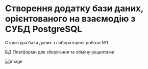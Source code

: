 # Створення додатку бази даних, орієнтованого на взаємодію з СУБД PostgreSQL

Структура бази даних з лабораторної роботи №1  

БД Платформи для зберігання та обміну рецептами  

![image](https://github.com/MarieBogdan/BD_rgr/assets/145605648/b1f6fbb3-3b4b-493e-9a0b-63bd55df3656)
